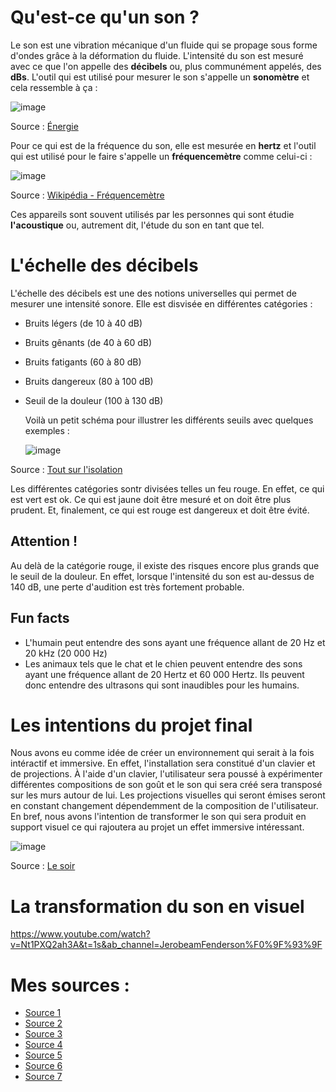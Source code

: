 # Qu'est-ce qu'un son ?

Le son est une vibration mécanique d'un fluide qui se propage sous forme d'ondes grâce à la déformation du fluide. L'intensité du son est mesuré avec ce que l'on appelle des **décibels** ou, plus communément appelés, des **dBs**. L'outil qui est utilisé pour mesurer le son s'appelle un **sonomètre** et cela ressemble à ça : 

![image](https://github.com/ghita04/Le-son/assets/93718412/c06ec7ff-bef8-4df2-a72e-fa23e5422eb0)

Source : [Énergie](https://energieplus-lesite.be/mesures/confort7/mesurer-le-niveau-de-bruit/#:~:text=Le%20sonom%C3%A8tre,-La%20mesure%20du&text=Si%20l'on%20souhaite%20obtenir,du%20bruit%2C%20affich%C3%A9%20en%20dB.)

Pour ce qui est de la fréquence du son, elle est mesurée en **hertz** et l'outil qui est utilisé pour le faire s'appelle un **fréquencemètre** comme celui-ci :

![image](https://github.com/ghita04/Le-son/assets/93718412/372b31e1-49db-4533-bb84-586b180023cc)

Source : [Wikipédia - Fréquencemètre](https://fr.wikipedia.org/wiki/Fr%C3%A9quencem%C3%A8tre#:~:text=Un%20fr%C3%A9quencem%C3%A8tre%20est%20un%20instrument,transition%20caract%C3%A9ristique%20du%20signal%20entrant.)

Ces appareils sont souvent utilisés par les personnes qui sont étudie **l'acoustique** ou, autrement dit, l'étude du son en tant que tel. 

# L'échelle des décibels

L'échelle des décibels est une des notions universelles qui permet de mesurer une intensité sonore. Elle est disvisée en différentes catégories : 

- Bruits légers (de 10 à 40 dB)
- Bruits gênants (de 40 à 60 dB)
- Bruits fatigants (60 à 80 dB)
- Bruits dangereux (80 à 100 dB)
- Seuil de la douleur (100 à 130 dB)

  Voilà un petit schéma pour illustrer les différents seuils avec quelques exemples :

  ![image](https://github.com/ghita04/Le-son/assets/93718412/1acc7a74-4952-4888-8768-c3ced49ee286)

Source : [Tout sur l'isolation](https://www.toutsurlisolation.com/quest-ce-que-lechelle-des-decibels#:~:text=de%2060%20%C3%A0%2080%20dB,%2C%20biblioth%C3%A8que%2C%20appartement%20calme)

Les différentes catégories sontr divisées telles un feu rouge. En effet, ce qui est vert est ok. Ce qui est jaune doit être mesuré et on doit être plus prudent. Et, finalement, ce qui est rouge est dangereux et doit être évité. 

## Attention ! 

Au delà de la catégorie rouge, il existe des risques encore plus grands que le seuil de la douleur. En effet, lorsque l'intensité du son est au-dessus de 140 dB, une perte d'audition est très fortement probable. 

## Fun facts 

- L'humain peut entendre des sons ayant une fréquence allant de 20 Hz et 20 kHz (20 000 Hz)
- Les animaux tels que le chat et le chien peuvent entendre des sons ayant une fréquence allant de 20 Hertz et 60 000 Hertz. Ils peuvent donc entendre des ultrasons qui sont inaudibles pour les humains.

# Les intentions du projet final 

Nous avons eu comme idée de créer un environnement qui serait à la fois intéractif et immersive. En effet, l'installation sera constitué d'un clavier et de projections. À l'aide d'un clavier, l'utilisateur sera poussé à expérimenter différentes compositions de son goût et le son qui sera créé sera transposé sur les murs autour de lui. Les projections visuelles qui seront émises seront en constant changement dépendemment de la composition de l'utilisateur. En bref, nous avons l'intention de transformer le son qui sera produit en support visuel ce qui rajoutera au projet un effet immersive intéressant. 

![image](https://github.com/ghita04/Le-son/assets/93718412/fad63f5b-ba52-4d35-81ee-f2399ab7ce3d)

Source : [Le soir](https://www.lesoir.be/158157/article/2018-05-22/pourquoi-les-concerts-deviennent-de-plus-en-plus-chers)


# La transformation du son en visuel

https://www.youtube.com/watch?v=Nt1PXQ2ah3A&t=1s&ab_channel=JerobeamFenderson%F0%9F%93%9F

# Mes sources :

- [Source 1](https://fr.wikipedia.org/wiki/Son_(physique))
- [Source 2](https://energieplus-lesite.be/mesures/confort7/mesurer-le-niveau-de-bruit/#:~:text=Le%20sonom%C3%A8tre,-La%20mesure%20du&text=Si%20l'on%20souhaite%20obtenir,du%20bruit%2C%20affich%C3%A9%20en%20dB.)
- [Source 3](https://www.acoustix.be/fr/isolation-acoustique/actualites/quest-ce-qu-un-decibel-echelle-bruit#:~:text=Le%20d%C3%A9cibel%2C%20ou%20dB%2C%20ainsi,et%20aujourd'hui%20en%20pascal.)
- [Source 4](https://www.amplifon.com/fr/blog/frequences-audibles-oreille-humaine#:~:text=La%20plage%20de%20fr%C3%A9quences%20audibles,diminue%20d'environ%2012%20kHz.)
- [Source 5](https://fr.wikipedia.org/wiki/Fr%C3%A9quencem%C3%A8tre#:~:text=Un%20fr%C3%A9quencem%C3%A8tre%20est%20un%20instrument,transition%20caract%C3%A9ristique%20du%20signal%20entrant.)
- [Source 6](https://www.toutsurlisolation.com/quest-ce-que-lechelle-des-decibels#:~:text=de%2060%20%C3%A0%2080%20dB,%2C%20biblioth%C3%A8que%2C%20appartement%20calme)
- [Source 7](https://www.wanimo.com/veterinaire/votre-animal-et-vous/comportement/comment-les-animaux-entendent-ils.html#:~:text=Le%20chien%20et%20le%20chat,ultrasons%20inaudibles%20pour%20l'humain.)
